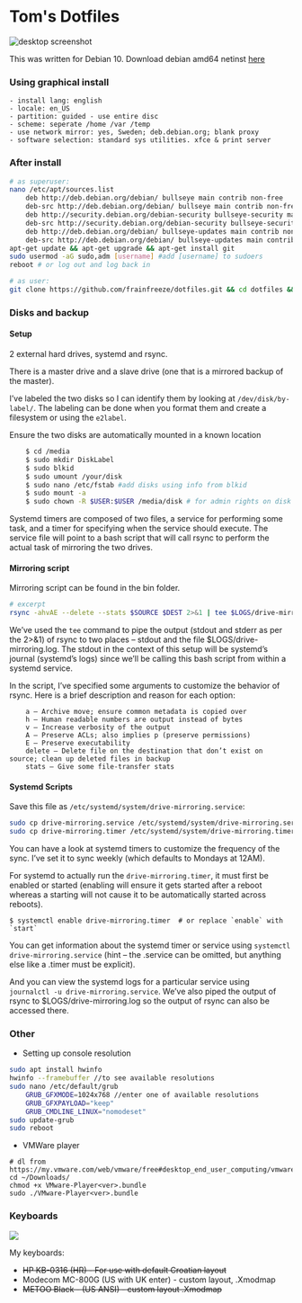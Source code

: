 # Tom's Dotfiles
![desktop screenshot](http://i.imgur.com/OPQUMzA.png)

This was written for Debian 10. Download debian amd64 netinst [here](https://cdimage.debian.org/debian-cd/current/amd64/iso-cd/)

### Using graphical install
```
- install lang: english
- locale: en_US
- partition: guided - use entire disc
- scheme: seperate /home /var /temp
- use network mirror: yes, Sweden; deb.debian.org; blank proxy
- software selection: standard sys utilities. xfce & print server
```

### After install
```bash
# as superuser:
nano /etc/apt/sources.list
    deb http://deb.debian.org/debian/ bullseye main contrib non-free
    deb-src http://deb.debian.org/debian/ bullseye main contrib non-free
    deb http://security.debian.org/debian-security bullseye-security main contrib non-free
    deb-src http://security.debian.org/debian-security bullseye-security main contrib non-free
    deb http://deb.debian.org/debian/ bullseye-updates main contrib non-free
    deb-src http://deb.debian.org/debian/ bullseye-updates main contrib non-free
apt-get update && apt-get upgrade && apt-get install git
sudo usermod -aG sudo,adm [username] #add [username] to sudoers
reboot # or log out and log back in

# as user:
git clone https://github.com/frainfreeze/dotfiles.git && cd dotfiles && chmod +x setup.sh && ./setup.sh && cd .. && rm -rf dotfiles
```

### Disks and backup
#### Setup
2 external hard drives, systemd and rsync.

There is a master drive and a slave drive (one that is a mirrored backup of the master). 

I’ve labeled the two disks so I can identify them by looking at `/dev/disk/by-label/`. The labeling can be done when you format them and create a filesystem or using the `e2label`.

Ensure the two disks are automatically mounted in a known location

```bash
    $ cd /media
    $ sudo mkdir DiskLabel
    $ sudo blkid
    $ sudo umount /your/disk
    $ sudo nano /etc/fstab #add disks using info from blkid
    $ sudo mount -a
    $ sudo chown -R $USER:$USER /media/disk # for admin rights on disk
```

Systemd timers are composed of two files, a service for performing some task, and a timer for specifying when the service should execute. The service file will point to a bash script that will call rsync to perform the actual task of mirroring the two drives.

#### Mirroring script
Mirroring script can be found in the bin folder.

```bash
# excerpt
rsync -ahvAE --delete --stats $SOURCE $DEST 2>&1 | tee $LOGS/drive-mirroring.log
```

We’ve used the `tee` command to pipe the output (stdout and stderr as per the 2>&1) of rsync to two places – stdout and the file $LOGS/drive-mirroring.log. The stdout in the context of this setup will be systemd’s journal (systemd’s logs) since we’ll be calling this bash script from within a systemd service.

In the script, I’ve specified some arguments to customize the behavior of rsync. Here is a brief description and reason for each option:
```
    a – Archive move; ensure common metadata is copied over
    h – Human readable numbers are output instead of bytes
    v – Increase verbosity of the output
    A – Preserve ACLs; also implies p (preserve permissions)
    E – Preserve executability
    delete – Delete file on the destination that don’t exist on source; clean up deleted files in backup
    stats – Give some file-transfer stats
```

#### Systemd Scripts

Save this file as `/etc/systemd/system/drive-mirroring.service`:

```bash
sudo cp drive-mirroring.service /etc/systemd/system/drive-mirroring.service
sudo cp drive-mirroring.timer /etc/systemd/system/drive-mirroring.timer
```

You can have a look at systemd timers to customize the frequency of the sync. I’ve set it to sync weekly (which defaults to Mondays at 12AM).

For systemd to actually run the `drive-mirroring.timer`, it must first be enabled or started (enabling will ensure it gets started after a reboot whereas a starting will not cause it to be automatically started across reboots).

```
$ systemctl enable drive-mirroring.timer  # or replace `enable` with `start`
```

You can get information about the systemd timer or service using `systemctl drive-mirroring.service` (hint – the .service can be omitted, but anything else like a .timer must be explicit).

And you can view the systemd logs for a particular service using` journalctl -u drive-mirroring.service`. We’ve also piped the output of rsync to $LOGS/drive-mirroring.log so the output of rsync can also be accessed there.

### Other

- Setting up console resolution

```bash
sudo apt install hwinfo
hwinfo --framebuffer //to see available resolutions
sudo nano /etc/default/grub
    GRUB_GFXMODE=1024x768 //enter one of available resolutions
    GRUB_GFXPAYLOAD="keep"
    GRUB_CMDLINE_LINUX="nomodeset"
sudo update-grub
sudo reboot
```

- VMWare player

```
# dl from https://my.vmware.com/web/vmware/free#desktop_end_user_computing/vmware_workstation_player/
cd ~/Downloads/
chmod +x VMware-Player<ver>.bundle
sudo ./VMware-Player<ver>.bundle
```

### Keyboards
![](https://www.bug.hr/img/kupili-smo-jeftinu-mehanicku-tipkovnicu-iz-kine-je-li-se-isplatilo_gduZkX.png)

My keyboards:
- ~~HP KB-0316 (HR) - For use with default Croatian layout~~
- Modecom MC-800G (US with UK enter) - custom layout, .Xmodmap
- ~~METOO Black - (US ANSI) - custom layout .Xmodmap~~

<!--
Keyboard docs: 
- http://pascal.tsu.ru/en/xkb/setup.html
- https://www.charvolant.org/doug/xkb/html/
- https://superuser.com/questions/290115/
- http://rlog.rgtti.com/2014/05/01/how-to-modify-a-keyboard-layout-in-linux/
- http://wiki.linuxquestions.org/wiki/List_of_Keysyms_Recognised_by_Xmodmap
- https://askubuntu.com/questions/254424/
-->
